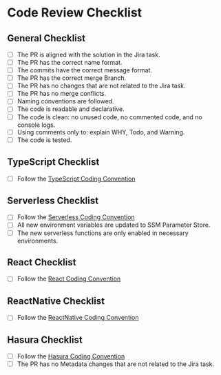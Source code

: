 # Code Review Checklist

## General Checklist

- [ ] The PR is aligned with the solution in the Jira task.
- [ ] The PR has the correct name format.
- [ ] The commits have the correct message format.
- [ ] The PR has the correct merge Branch.
- [ ] The PR has no changes that are not related to the Jira task.
- [ ] The PR has no merge conflicts.
- [ ] Naming conventions are followed.
- [ ] The code is readable and declarative.
- [ ] The code is clean: no unused code, no commented code, and no console logs.
- [ ] Using comments only to: explain WHY, Todo, and Warning.
- [ ] The code is tested.

## TypeScript Checklist

- [ ] Follow the [TypeScript Coding Convention](../../../../Coding_Convention/resources/TypeScript_Convention.md)

## Serverless Checklist

- [ ] Follow the [Serverless Coding Convention](../../../../Coding_Convention/resources/Serverless_Convention.md)
- [ ] All new environment variables are updated to SSM Parameter Store.
- [ ] The new serverless functions are only enabled in necessary environments.

## React Checklist

- [ ] Follow the [React Coding Convention](../../../../Coding_Convention/resources/React_Convention.md)

## ReactNative Checklist

- [ ] Follow the [ReactNative Coding Convention](../../../../Coding_Convention/resources/ReactNative_Convention.md)

## Hasura Checklist

- [ ] Follow the [Hasura Coding Convention](../../../../Coding_Convention/resources/Hasura_Convention.md)
- [ ] The PR has no Metadata changes that are not related to the Jira task.
